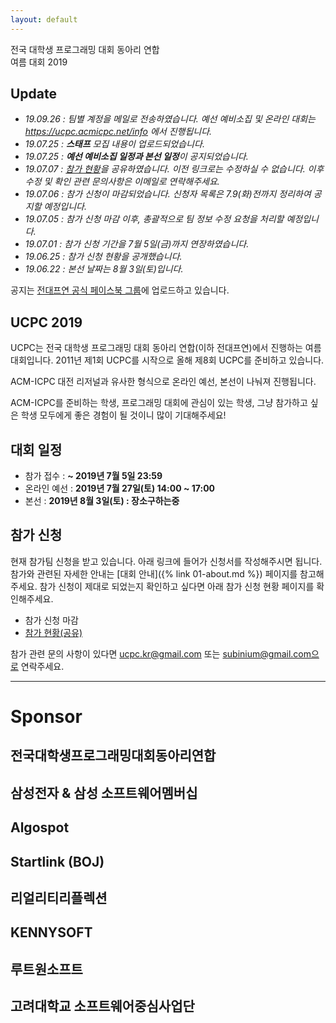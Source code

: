 ```yaml
---
layout: default
---
```


<div class="main-pic-wrapper">
  <img id="main-pic" src="">
  <div class="main-pic-overlay"></div>
  <div class="main-pic-overlay-text">
    전국 대학생 프로그래밍 대회 동아리 연합<br />
    여름 대회 2019
  </div>
</div>

## Update

- *19.09.26 : 팀별 계정을 메일로 전송하였습니다. 예선 예비소집 및 온라인 대회는 https://ucpc.acmicpc.net/info 에서 진행됩니다.* 
- *19.07.25 : **스태프** 모집 내용이 업로드되었습니다.*
- *19.07.25 : **예선 예비소집 일정과 본선 일정**이 공지되었습니다.*
- *19.07.07 : [참가 현황](https://docs.google.com/spreadsheets/d/1ps3LDcKXaZqVgQu4lhjAu9pmDPv9ZL4DH6iSIiIoam4/edit?usp=sharing)을 공유하였습니다. 이전 링크로는 수정하실 수 없습니다. 이후 수정 및 확인 관련 문의사항은 이메일로 연락해주세요.*
- *19.07.06 : 참가 신청이 마감되었습니다. 신청자 목록은 7.9(화)전까지 정리하여 공지할 예정입니다.*
- *19.07.05 : 참가 신청 마감 이후, 총괄적으로 팀 정보 수정 요청을 처리할 예정입니다.*
- *19.07.01 : 참가 신청 기간을 7월 5일(금)까지 연장하였습니다.*
- *19.06.25 : 참가 신청 현황을 공개했습니다.*
- *19.06.22 : 본선 날짜는 8월 3일(토)입니다.*

공지는 [전대프연 공식 페이스북 그룹](https://web.facebook.com/groups/250186671672125?_rdc=1&_rdr)에 업로드하고 있습니다.

## UCPC 2019

UCPC는 전국 대학생 프로그래밍 대회 동아리 연합(이하 전대프연)에서 진행하는 여름 대회입니다.
2011년 제1회 UCPC를 시작으로 올해 제8회 UCPC를 준비하고 있습니다.

ACM-ICPC 대전 리저널과 유사한 형식으로 온라인 예선, 본선이 나눠져 진행됩니다.

ACM-ICPC를 준비하는 학생, 프로그래밍 대회에 관심이 있는 학생, 그냥 참가하고 싶은 학생 모두에게
좋은 경험이 될 것이니 많이 기대해주세요!

## 대회 일정

 * 참가 접수 : **~ 2019년 7월 5일 23:59**
 * 온라인 예선 : **2019년 7월 27일(토) 14:00 ~ 17:00**
 * 본선 : **2019년 8월 3일(토) : 장소구하는중**

## 참가 신청

현재 참가팀 신청을 받고 있습니다. 아래 링크에 들어가 신청서를 작성해주시면 됩니다.
참가와 관련된 자세한 안내는 [대회 안내]({% link 01-about.md %}) 페이지를 참고해주세요.
참가 신청이 제대로 되었는지 확인하고 싶다면 아래 참가 신청 현황 페이지를 확인해주세요.

- 참가 신청 마감
- [참가 현황(공유)](https://docs.google.com/spreadsheets/d/1ps3LDcKXaZqVgQu4lhjAu9pmDPv9ZL4DH6iSIiIoam4/edit?usp=sharing)

참가 관련 문의 사항이 있다면 ucpc.kr@gmail.com 또는 subinium@gmail.com으로 연락주세요.

---
# Sponsor

## 전국대학생프로그래밍대회동아리연합
## 삼성전자 & 삼성 소프트웨어멤버십
## Algospot
## Startlink (BOJ)
## 리얼리티리플렉션
## KENNYSOFT
## 루트원소프트
## 고려대학교 소프트웨어중심사업단

<script type="text/javascript">
  function lpad(num, pad_str, len) {
    var str = num.toString();
    while (str.length < len) {
      str = pad_str + str;
    }
    return str;
  }
  window.onload = function () {
    var picture_num = Math.floor(Math.random() * 10);
    var picture_name = 'main-pic-' + lpad(picture_num, '0', 2) + '.jpg';
    var path = '{{ "/assets/" | relative_url }}' + picture_name;
    document.getElementById('main-pic').src = path;
  };
</script>

